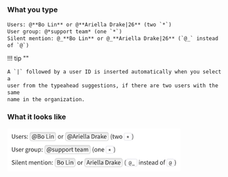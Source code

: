 ### What you type

```
Users: @**Bo Lin** or @**Ariella Drake|26** (two `*`)
User group: @*support team* (one `*`)
Silent mention: @_**Bo Lin** or @_**Ariella Drake|26** (`@_` instead of `@`)
```

!!! tip ""

    A `|` followed by a user ID is inserted automatically when you select a
    user from the typeahead suggestions, if there are two users with the same
    name in the organization.

### What it looks like

![Markdown mentions](/static/images/help/markdown-mentions.png)
